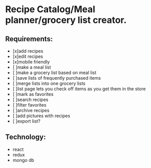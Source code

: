 # Recipe Catalog/Meal planner/grocery list creator.
## Requirements:
* [x]add recipes
* [x]edit recipes
* [x]mobile friendly
* [ ]make a meal list
* [ ]make a grocery list based on meal list
* [ ]save lists of frequently purchased items
* [ ]merge lists into one grocery lists
* [ ]list page lets you check off items as you get them in the store
* [ ]mark as favorites
* [ ]search recipes
* [ ]filter favorites
* [ ]archive recipes
* [ ]add pictures with recipes
* [ ]export list?

## Technology:
* react
* redux
* mongo db

